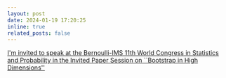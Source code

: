 ```yaml
---
layout: post
date: 2024-01-19 17:20:25
inline: true
related_posts: false
---
```


[I'm invited to speak at the Bernoulli-IMS 11th World Congress in Statistics and Probability in the Invited Paper Session on ``Bootstrap in High Dimensions''](https://www.bernoulli-ims-worldcongress2024.org)
